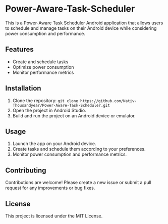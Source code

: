 # Power-Aware-Task-Scheduler
This is a Power-Aware Task Scheduler Android application that allows users to schedule and manage tasks on their Android device while considering power consumption and performance.


## Features

- Create and schedule tasks
- Optimize power consumption
- Monitor performance metrics

## Installation

1. Clone the repository: `git clone https://github.com/Nativ-Thousandyear/Power-Aware-Task-Scheduler.git`
2. Open the project in Android Studio.
3. Build and run the project on an Android device or emulator.

## Usage

1. Launch the app on your Android device.
2. Create tasks and schedule them according to your preferences.
3. Monitor power consumption and performance metrics.

## Contributing

Contributions are welcome! Please create a new issue or submit a pull request for any improvements or bug fixes.

## License

This project is licensed under the MIT License.

